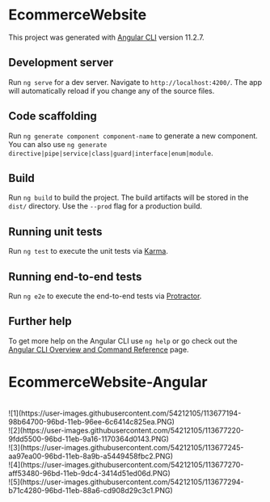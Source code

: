 # EcommerceWebsite

This project was generated with [Angular CLI](https://github.com/angular/angular-cli) version 11.2.7.

## Development server

Run `ng serve` for a dev server. Navigate to `http://localhost:4200/`. The app will automatically reload if you change any of the source files.

## Code scaffolding

Run `ng generate component component-name` to generate a new component. You can also use `ng generate directive|pipe|service|class|guard|interface|enum|module`.

## Build

Run `ng build` to build the project. The build artifacts will be stored in the `dist/` directory. Use the `--prod` flag for a production build.

## Running unit tests

Run `ng test` to execute the unit tests via [Karma](https://karma-runner.github.io).

## Running end-to-end tests

Run `ng e2e` to execute the end-to-end tests via [Protractor](http://www.protractortest.org/).

## Further help

To get more help on the Angular CLI use `ng help` or go check out the [Angular CLI Overview and Command Reference](https://angular.io/cli) page.
# EcommerceWebsite-Angular

<br>
![1](https://user-images.githubusercontent.com/54212105/113677194-98b64700-96bd-11eb-96ee-6c6414c825ea.PNG)
<br>![2](https://user-images.githubusercontent.com/54212105/113677220-9fdd5500-96bd-11eb-9a16-1170364d0143.PNG)
<br>
![3](https://user-images.githubusercontent.com/54212105/113677245-aa97ea00-96bd-11eb-8a9b-a5449458fbc2.PNG)
<br>![4](https://user-images.githubusercontent.com/54212105/113677270-aff53480-96bd-11eb-9dc4-3414d51ed06d.PNG)
<br>![5](https://user-images.githubusercontent.com/54212105/113677294-b71c4280-96bd-11eb-88a6-cd908d29c3c1.PNG)
<br>

